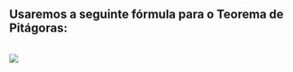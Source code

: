 <h2>Usaremos a seguinte fórmula para o Teorema de Pitágoras:</h2></br>
<img src='https://user-images.githubusercontent.com/99451711/170899246-095b72db-6612-42ec-abec-d395b52ed6a5.png'>
